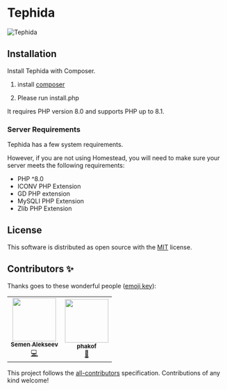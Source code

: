 # Tephida

![Tephida](https://raw.githubusercontent.com/Tephida/vii/master/images/app.gif)

<a name="installation"></a>

## Installation

Install Tephida with Composer.

1. install [composer](https://getcomposer.org/)

2. Please run install.php

It requires PHP version 8.0 and supports PHP up to 8.1.

<a name="server-requirements"></a>

### Server Requirements

Tephida has a few system requirements.

However, if you are not using Homestead, you will need to make sure your server meets the following requirements:

- PHP ^8.0
- ICONV PHP Extension
- GD PHP extension
- MySQLI PHP Extension
- Zlib PHP Extension

## License

This software is distributed as open source with the [MIT](https://github.com/tephida/tephida/blob/master/LICENSE)
license.

## Contributors ✨

Thanks goes to these wonderful people ([emoji key](https://allcontributors.org/docs/en/emoji-key)):

<!-- ALL-CONTRIBUTORS-LIST:START - Do not remove or modify this section -->
<!-- prettier-ignore-start -->
<!-- markdownlint-disable -->
<table>
  <tr>
    <td align="center"><a href="https://github.com/semyon492"><img src="https://avatars.githubusercontent.com/u/22177963?v=4?s=100" width="100px;" alt=""/><br /><sub><b>Semen Alekseev</b></sub></a><br /><a href="https://github.com/Tephida/Tephida/commits?author=semyon492" title="Code">💻</a></td>
    <td align="center"><a href="https://github.com/phakof"><img src="https://avatars.githubusercontent.com/u/62615948?v=4?s=100" width="100px;" alt=""/><br /><sub><b>phakof</b></sub></a><br /><a href="https://github.com/Tephida/Tephida/pulls?q=is%3Apr+reviewed-by%3Aphakof" title="Reviewed Pull Requests">👀</a></td>
  </tr>
</table>

<!-- markdownlint-restore -->
<!-- prettier-ignore-end -->

<!-- ALL-CONTRIBUTORS-LIST:END -->

This project follows the [all-contributors](https://github.com/all-contributors/all-contributors) specification. Contributions of any kind welcome!
